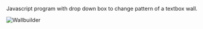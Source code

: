 Javascript program with drop down box to change pattern of a textbox wall.

![Wallbuilder](/Walls.png) 
